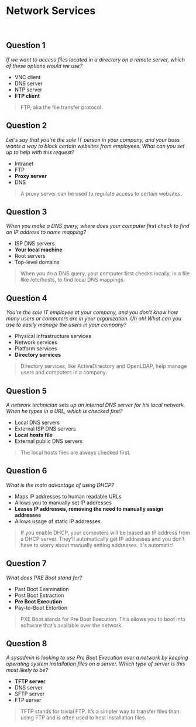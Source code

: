 # Network Services

<br>

## Question 1

*If we want to access files located in a directory on a remote server, which of these options would we use?*

* VNC client
* DNS server
* NTP server
* **FTP client**

>  FTP, aka the file transfer protocol.

## Question 2

*Let's say that you're the sole IT person in your company, and your boss wants a way to block certain websites from employees. What can you set up to help with this request?*

* Intranet
* FTP
* **Proxy server**
* DNS 

> A proxy server can be used to regulate access to certain websites.

## Question 3

*When you make a DNS query, where does your computer first check to find an IP address to name mapping?*

* ISP DNS servers
* **Your local machine**
* Root servers
* Top-level domains 

> When you do a DNS query, your computer first checks locally, in a file like /etc/hosts, to find local DNS mappings.

## Question 4

*You're the sole IT employee at your company, and you don't know how many users or computers are in your organization. Uh oh! What can you use to easily manage the users in your company?*

* Physical infrastructure services
* Network services
* Platform services
* **Directory services**

> Directory services, like ActiveDirectory and OpenLDAP, help manage users and computers in a company.

## Question 5

*A network technician sets up an internal DNS server for his local network. When he types in a URL, which is checked first?*

* Local DNS servers
* External ISP DNS servers
* **Local hosts file**
* External public DNS servers 

> The local hosts files are always checked first.

## Question 6

*What is the main advantage of using DHCP?*

* Maps IP addresses to human readable URLs
* Allows you to manually set IP addresses
* **Leases IP addresses, removing the need to manually assign addresses**
* Allows usage of static IP addresses

> If you enable DHCP, your computers will be leased an IP address from a DHCP server. They’ll automatically get IP addresses and you don’t have to worry about manually setting addresses. It's automatic!

## Question 7

*What does PXE Boot stand for?*

* Past Boot Examination
* Post Boot Extraction
* **Pre Boot Execution**
* Pay-to-Boot Extortion 

> PXE Boot stands for Pre Boot Execution. This allows you to boot into software that’s available over the network.

## Question 8

*A sysadmin is looking to use Pre Boot Execution over a network by keeping operating system installation files on a server. Which type of server is this most likely to be?*

* **TFTP server**
* DNS server
* SFTP server
* FTP server 

> TFTP stands for trivial FTP. It’s a simpler way to transfer files than using FTP and is often used to host installation files.